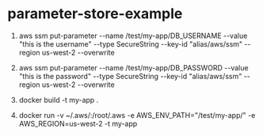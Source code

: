 # parameter-store-example

1) aws ssm put-parameter --name /test/my-app/DB_USERNAME --value "this is the username" --type SecureString --key-id "alias/aws/ssm" --region us-west-2 --overwrite

2) aws ssm put-parameter --name /test/my-app/DB_PASSWORD --value "this is the password" --type SecureString --key-id "alias/aws/ssm" --region us-west-2 --overwrite

3) docker build -t my-app .

4) docker run -v ~/.aws/:/root/.aws -e AWS_ENV_PATH="/test/my-app/" -e AWS_REGION=us-west-2 -t my-app
